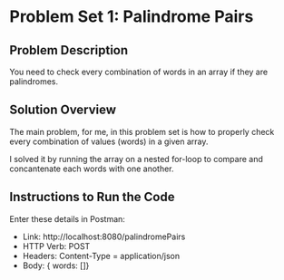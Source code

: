 # Problem Set 1: Palindrome Pairs

## Problem Description
You need to check every combination of words in an array if they are palindromes.

## Solution Overview
The main problem, for me, in this problem set is how to properly check every combination of values (words) in a given array.

I solved it by running the array on a nested for-loop to compare and concantenate each words with one another.

## Instructions to Run the Code
Enter these details in Postman:
- Link: http://localhost:8080/palindromePairs
- HTTP Verb: POST
- Headers: Content-Type = application/json
- Body: { words: [<insert your array of words here>]}

